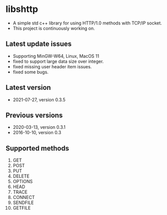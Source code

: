 # libshttp
 
 * A simple std c++ library for using HTTP/1.0 methods with TCP/IP socket.
 * This project is continuously working on. 

## Latest update issues
 * Supporting MinGW-W64, Linux, MacOS 11
 * fixed to support large data size over integer.
 * fixed missing user header item issues.
 * fixed some bugs.

## Latest version 
 * 2021-07-27, version 0.3.5

## Previous versions
 * 2020-03-13, version 0.3.1
 * 2016-10-10, version 0.3 

## Supported methods 
 1. GET
 2. POST
 3. PUT
 4. DELETE
 5. OPTIONS
 6. HEAD
 7. TRACE
 8. CONNECT
 9. SENDFILE
 10. GETFILE

